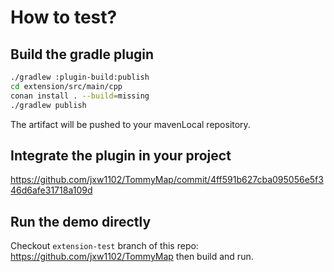 # How to test?

## Build the gradle plugin
```bash
./gradlew :plugin-build:publish
cd extension/src/main/cpp
conan install . --build=missing  
./gradlew publish
```
The artifact will be pushed to your mavenLocal repository.

## Integrate the plugin in your project
https://github.com/jxw1102/TommyMap/commit/4ff591b627cba095056e5f346d6afe31718a109d

## Run the demo directly
Checkout `extension-test` branch of this repo: https://github.com/jxw1102/TommyMap then build and run.
